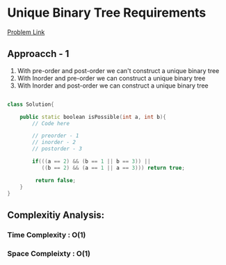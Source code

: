 # Unique Binary Tree Requirements

[Problem Link](https://www.geeksforgeeks.org/problems/unique-binary-tree-requirements/1)

## Approacch - 1

1. With pre-order and post-order we can't construct a unique binary tree
2. With Inorder and pre-order we can construct a unique binary tree
3. With Inorder and post-order we can construct a unique binary tree

```c++

class Solution{

    public static boolean isPossible(int a, int b){
        // Code here

        // preorder - 1
        // inorder - 2
        // postorder - 3

        if(((a == 2) && (b == 1 || b == 3)) ||
           ((b == 2) && (a == 1 || a == 3))) return true;

         return false;
    }
}

```

## Complexitiy Analysis:

### Time Complexity : O(1)

### Space Compleixty : O(1)

